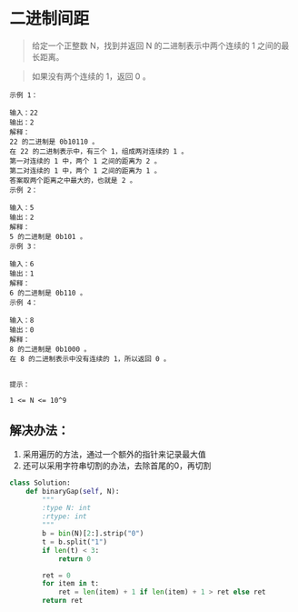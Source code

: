 # 二进制间距

> 给定一个正整数 N，找到并返回 N 的二进制表示中两个连续的 1 之间的最长距离。

> 如果没有两个连续的 1，返回 0 。


```
示例 1：

输入：22
输出：2
解释：
22 的二进制是 0b10110 。
在 22 的二进制表示中，有三个 1，组成两对连续的 1 。
第一对连续的 1 中，两个 1 之间的距离为 2 。
第二对连续的 1 中，两个 1 之间的距离为 1 。
答案取两个距离之中最大的，也就是 2 。
示例 2：

输入：5
输出：2
解释：
5 的二进制是 0b101 。
示例 3：

输入：6
输出：1
解释：
6 的二进制是 0b110 。
示例 4：

输入：8
输出：0
解释：
8 的二进制是 0b1000 。
在 8 的二进制表示中没有连续的 1，所以返回 0 。


提示：

1 <= N <= 10^9
```

## 解决办法：
1. 采用遍历的方法，通过一个额外的指针来记录最大值
2. 还可以采用字符串切割的办法，去除首尾的0，再切割

```python
class Solution:
    def binaryGap(self, N):
        """
        :type N: int
        :rtype: int
        """
        b = bin(N)[2:].strip("0")
        t = b.split("1")
        if len(t) < 3:
            return 0

        ret = 0
        for item in t:
            ret = len(item) + 1 if len(item) + 1 > ret else ret
        return ret
```
